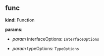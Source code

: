 

## func

**kind**: Function

**params**:

- *param* interfaceOptions: `InterfaceOptions` 

- *param* typeOptions: `TypeOptions`



